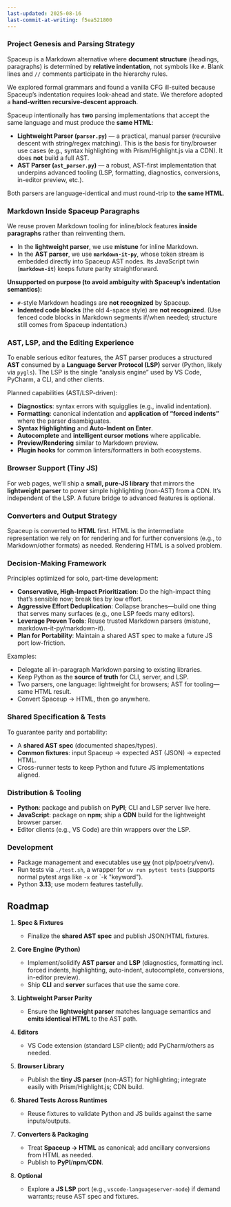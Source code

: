 ```yaml
---
last-updated: 2025-08-16
last-commit-at-writing: f5ea521800
---
```


### Project Genesis and Parsing Strategy

Spaceup is a Markdown alternative where **document structure** (headings, paragraphs) is determined by **relative indentation**, not symbols like `#`. Blank lines and `//` comments participate in the hierarchy rules.

We explored formal grammars and found a vanilla CFG ill-suited because Spaceup’s indentation requires look-ahead and state. We therefore adopted a **hand-written recursive-descent approach**.

Spaceup intentionally has **two** parsing implementations that accept the same language and must produce the **same HTML**:

- **Lightweight Parser (`parser.py`)** — a practical, manual parser (recursive descent with string/regex matching). This is the basis for tiny/browser use cases (e.g., syntax highlighting with Prism/Highlight.js via a CDN). It does **not** build a full AST.
- **AST Parser (`ast_parser.py`)** — a robust, AST-first implementation that underpins advanced tooling (LSP, formatting, diagnostics, conversions, in-editor preview, etc.).

Both parsers are language-identical and must round-trip to **the same HTML**.

### Markdown Inside Spaceup Paragraphs

We reuse proven Markdown tooling for inline/block features **inside paragraphs** rather than reinventing them.

- In the **lightweight parser**, we use **mistune** for inline Markdown.
- In the **AST parser**, we use **`markdown-it-py`**, whose token stream is embedded directly into Spaceup AST nodes. Its JavaScript twin (**`markdown-it`**) keeps future parity straightforward.

**Unsupported on purpose (to avoid ambiguity with Spaceup’s indentation semantics):**
- `#`-style Markdown headings are **not recognized** by Spaceup.
- **Indented code blocks** (the old 4-space style) are **not recognized**.
(Use fenced code blocks in Markdown segments if/when needed; structure still comes from Spaceup indentation.)

### AST, LSP, and the Editing Experience

To enable serious editor features, the AST parser produces a structured **AST** consumed by a **Language Server Protocol (LSP)** server (Python, likely via `pygls`). The LSP is the single “analysis engine” used by VS Code, PyCharm, a CLI, and other clients.

Planned capabilities (AST/LSP-driven):
- **Diagnostics**: syntax errors with squigglies (e.g., invalid indentation).
- **Formatting**: canonical indentation and **application of “forced indents”** where the parser disambiguates.
- **Syntax Highlighting** and **Auto-Indent on Enter**.
- **Autocomplete** and **intelligent cursor motions** where applicable.
- **Preview/Rendering** similar to Markdown preview.
- **Plugin hooks** for common linters/formatters in both ecosystems.

### Browser Support (Tiny JS)

For web pages, we’ll ship a **small, pure-JS library** that mirrors the **lightweight parser** to power simple highlighting (non-AST) from a CDN. It’s independent of the LSP. A future bridge to advanced features is optional.

### Converters and Output Strategy

Spaceup is converted to **HTML** first. HTML is the intermediate representation we rely on for rendering and for further conversions (e.g., to Markdown/other formats) as needed. Rendering HTML is a solved problem.

### Decision-Making Framework

Principles optimized for solo, part-time development:

- **Conservative, High-Impact Prioritization**: Do the high-impact thing that’s sensible now; break ties by low effort.
- **Aggressive Effort Deduplication**: Collapse branches—build one thing that serves many surfaces (e.g., one LSP feeds many editors).
- **Leverage Proven Tools**: Reuse trusted Markdown parsers (mistune, markdown-it-py/markdown-it).
- **Plan for Portability**: Maintain a shared AST spec to make a future JS port low-friction.

Examples:
- Delegate all in-paragraph Markdown parsing to existing libraries.
- Keep Python as the **source of truth** for CLI, server, and LSP.
- Two parsers, one language: lightweight for browsers; AST for tooling—same HTML result.
- Convert Spaceup → HTML, then go anywhere.

### Shared Specification & Tests

To guarantee parity and portability:
- A **shared AST spec** (documented shapes/types).
- **Common fixtures**: input Spaceup → expected AST (JSON) → expected HTML.
- Cross-runner tests to keep Python and future JS implementations aligned.

### Distribution & Tooling

- **Python**: package and publish on **PyPI**; CLI and LSP server live here.
- **JavaScript**: package on **npm**; ship a **CDN** build for the lightweight browser parser.
- Editor clients (e.g., VS Code) are thin wrappers over the LSP.

### Development

- Package management and executables use **[uv](https://docs.astral.sh/uv/)** (not pip/poetry/venv).
- Run tests via `./test.sh`, a wrapper for `uv run pytest tests` (supports normal pytest args like `-x` or `-k "keyword").
- Python **3.13**; use modern features tastefully.

## Roadmap

1. **Spec & Fixtures**
   - Finalize the **shared AST spec** and publish JSON/HTML fixtures.

2. **Core Engine (Python)**
   - Implement/solidify **AST parser** and **LSP** (diagnostics, formatting incl. forced indents, highlighting, auto-indent, autocomplete, conversions, in-editor preview).
   - Ship **CLI** and **server** surfaces that use the same core.

3. **Lightweight Parser Parity**
   - Ensure the **lightweight parser** matches language semantics and **emits identical HTML** to the AST path.

4. **Editors**
   - VS Code extension (standard LSP client); add PyCharm/others as needed.

5. **Browser Library**
   - Publish the **tiny JS parser** (non-AST) for highlighting; integrate easily with Prism/Highlight.js; CDN build.

6. **Shared Tests Across Runtimes**
   - Reuse fixtures to validate Python and JS builds against the same inputs/outputs.

7. **Converters & Packaging**
   - Treat **Spaceup → HTML** as canonical; add ancillary conversions from HTML as needed.
   - Publish to **PyPI**/**npm**/**CDN**.

8. **Optional**
   - Explore a **JS LSP** port (e.g., `vscode-languageserver-node`) if demand warrants; reuse AST spec and fixtures.